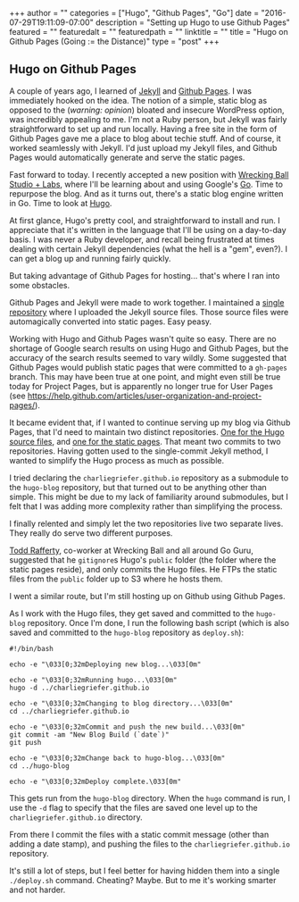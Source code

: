 +++
author = ""
categories = ["Hugo", "Github Pages", "Go"]
date = "2016-07-29T19:11:09-07:00"
description = "Setting up Hugo to use Github Pages"
featured = ""
featuredalt = ""
featuredpath = ""
linktitle = ""
title = "Hugo on Github Pages (Going := the Distance)"
type = "post"
+++

## Hugo on Github Pages

A couple of years ago, I learned of [Jekyll](https://jekyllrb.com) and [Github Pages](https://pages.github.com). I was immediately hooked
on the idea. The notion of a simple, static blog as opposed to the (_warning: opinion_) bloated and insecure WordPress option, was incredibly appealing to me. I'm not a Ruby person, but Jekyll was fairly straightforward to set up and run locally. Having a free site in the form of Github Pages gave me a place to blog about techie stuff. And of course, it worked seamlessly with Jekyll. I'd just upload my Jekyll files, and Github Pages would automatically generate and serve the static pages.

Fast forward to today. I recently accepted a new position with [Wrecking Ball Studio + Labs](http://www.getwrecked.com), where I'll be learning about and using Google's [Go](https://golang.org). Time to repurpose the blog. And as it turns out, there's a static blog engine written in Go. Time to look at [Hugo](https://gohugo.io).

At first glance, Hugo's pretty cool, and straightforward to install and run. I appreciate that it's written in the language that I'll be using on a day-to-day basis. I was never a Ruby developer, and recall being frustrated at times dealing with certain Jekyll dependencies (what the hell is a "gem", even?). I can get a blog up and running fairly quickly.

But taking advantage of Github Pages for hosting... that's where I ran into some obstacles.

Github Pages and Jekyll were made to work together. I maintained a [single repository](https://github.com/charliegriefer/charliegriefer.github.io) where I uploaded the Jekyll source files. Those source files were automagically converted into static pages. Easy peasy.

Working with Hugo and Github Pages wasn't quite so easy. There are no shortage of Google search results on using Hugo and Github Pages, but the accuracy of the search results seemed to vary wildly. Some suggested that Github Pages would publish static pages that were committed to a `gh-pages` branch. This may have been true at one point, and might even still be true today for Project Pages, but is apparently no longer true for User Pages (see https://help.github.com/articles/user-organization-and-project-pages/).

It became evident that, if I wanted to continue serving up my blog via Github Pages, that I'd need to maintain two distinct repositories. [One for the Hugo source files](https://github.com/charliegriefer/hugo-blog), and [one for the static pages](https://github.com/charliegriefer/charliegriefer.github.io). That meant two commits to two repositories. Having gotten used to the single-commit Jekyll method, I wanted to simplify the Hugo process as much as possible.

I tried declaring the `charliegriefer.github.io` repository as a submodule to the `hugo-blog` repository, but that turned out to be anything other than simple. This might be due to my lack of familiarity around submodules, but I felt that I was adding more complexity rather than simplifying the process.

I finally relented and simply let the two repositories live two separate lives. They really do serve two different purposes.

[Todd Rafferty](https://twitter.com/webrat), co-worker at Wrecking Ball and all around Go Guru, suggested that he `gitignore`s Hugo's `public` folder (the folder where the static pages reside), and only commits the Hugo files. He FTPs the static files from the `public` folder up to S3 where he hosts them.

I went a similar route, but I'm still hosting up on Github using Github Pages.

As I work with the Hugo files, they get saved and committed to the `hugo-blog` repository. Once I'm done, I run the following bash script (which is also saved and committed to the `hugo-blog` repository as `deploy.sh`):

    #!/bin/bash

    echo -e "\033[0;32mDeploying new blog...\033[0m"

    echo -e "\033[0;32mRunning hugo...\033[0m"
    hugo -d ../charliegriefer.github.io

    echo -e "\033[0;32mChanging to blog directory...\033[0m"
    cd ../charliegriefer.github.io

    echo -e "\033[0;32mCommit and push the new build...\033[0m"
    git commit -am "New Blog Build (`date`)"
    git push

    echo -e "\033[0;32mChange back to hugo-blog...\033[0m"
    cd ../hugo-blog

    echo -e "\033[0;32mDeploy complete.\033[0m"

This gets run from the `hugo-blog` directory. When the `hugo` command is run, I use the `-d` flag to specify that the files are saved one level up to the `charliegriefer.github.io` directory.

From there I commit the files with a static commit message (other than adding a date stamp), and pushing the files to the `charliegriefer.github.io` repository.

It's still a lot of steps, but I feel better for having hidden them into a single `./deploy.sh` command. Cheating? Maybe. But to me it's working smarter and not harder.

